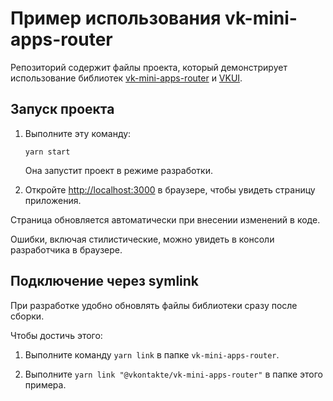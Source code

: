 
# Пример использования vk-mini-apps-router

Репозиторий содержит файлы проекта, который демонстрирует использование библиотек [vk-mini-apps-router](https://github.com/VKCOM/vk-mini-apps-router) и [VKUI](https://github.com/VKCOM/VKUI).

## Запуск проекта

1. Выполните эту команду:

   `yarn start`

   Она запустит проект в режиме разработки.

2. Откройте [http://localhost:3000](http://localhost:10888) в браузере, чтобы увидеть страницу приложения.

Страница обновляется автоматически при внесении изменений в коде.

Ошибки, включая стилистические, можно увидеть в консоли разработчика в браузере.

## Подключение через symlink

При разработке удобно обновлять файлы библиотеки сразу после сборки.

Чтобы достичь этого:

1. Выполните команду `yarn link` в папке `vk-mini-apps-router`.

2. Выполните `yarn link "@vkontakte/vk-mini-apps-router"` в папке этого примера.

